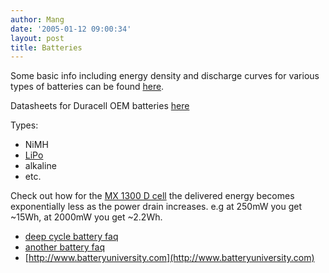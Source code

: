 ```yaml
---
author: Mang
date: '2005-01-12 09:00:34'
layout: post
title: Batteries
---
```


Some basic info including energy density and discharge curves for various types of batteries can be found [here](http://www.maxell.co.jp/e/products/industrial/battery/knowmore/comparison.html).

Datasheets for Duracell OEM batteries [here](http://www.duracell.com/oem/primary/alkaline/alkaline_manganese_data.asp)

Types:

* NiMH
* [LiPo](LiPo.html)
* alkaline
* etc.

Check out how for the [MX 1300 D cell](http://www.duracell.com/oem/primary/alkaline/mx1300.asp) the delivered energy becomes exponentially less as the power drain increases.  e.g at 250mW you get ~15Wh, at 2000mW you get ~2.2Wh.

* [deep cycle battery faq](http://www.uuhome.de/william.darden/dcfaq.htm)
* [another battery faq](http://www.wind-sun.com/Batteries/Battery_FAQ.htm)
* [http://www.batteryuniversity.com](http://www.batteryuniversity.com)
